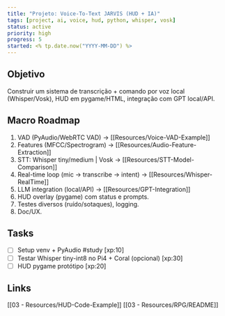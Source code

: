 ```yaml
---
title: "Projeto: Voice-To-Text JARVIS (HUD + IA)"
tags: [project, ai, voice, hud, python, whisper, vosk]
status: active
priority: high
progress: 5
started: <% tp.date.now("YYYY-MM-DD") %>
---
```


## Objetivo
Construir um sistema de transcrição + comando por voz local (Whisper/Vosk), HUD em pygame/HTML, integração com GPT local/API.

## Macro Roadmap
1) VAD (PyAudio/WebRTC VAD) → [[Resources/Voice-VAD-Example]]
2) Features (MFCC/Spectrogram) → [[Resources/Audio-Feature-Extraction]]
3) STT: Whisper tiny/medium | Vosk → [[Resources/STT-Model-Comparison]]
4) Real-time loop (mic → transcribe → intent) → [[Resources/Whisper-RealTime]]
5) LLM integration (local/API) → [[Resources/GPT-Integration]]
6) HUD overlay (pygame) com status e prompts.
7) Testes diversos (ruído/sotaques), logging.
8) Doc/UX.

## Tasks
- [ ] Setup venv + PyAudio #study [xp:10]
- [ ] Testar Whisper tiny-int8 no Pi4 + Coral (opcional) [xp:30]
- [ ] HUD pygame protótipo [xp:20]

## Links
[[03 - Resources/HUD-Code-Example]]
[[03 - Resources/RPG/README]]